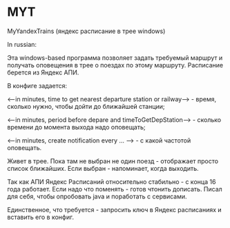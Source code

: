 # MYT
MyYandexTrains (яндекс расписание в трее windows)

In russian:

Эта windows-based программа позволяет задать требуемый маршрут и получать оповещения в трее о поездах по этому маршруту.
Расписание берется из Яндекс АПИ.

В конфиге задается:

<--in minutes, time to get nearest departure station or railway--> - время, сколько нужно, чтобы дойти до ближайшей станции;

<--in minutes, period before depare and timeToGetDepStation--> - сколько времени до момента выхода надо оповещать;

<--in minutes, create notification every ... --> - с какой частотой оповещать.


Живет в трее. 
Пока там не выбран не один поезд - отображает просто список ближайших.
Если выбран - напоминает, когда выходить.

Так как АПИ Яндекс Расписаний относительно стабильно - с конца 16 года работает.
Если надо что поменять - готов чтонить дописать.
Писал для себя, чтобы опробовать java и поработать с сервисами.

Единственное, что требуется - запросить ключ в Яндекс расписаниях и вставить его в конфиг.
